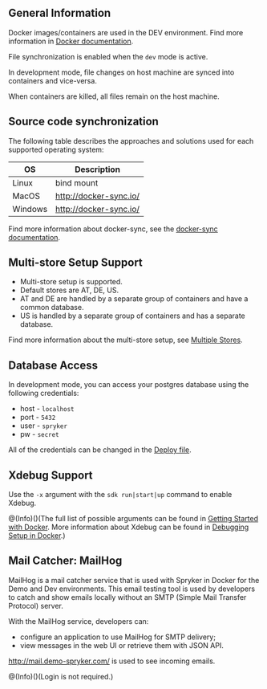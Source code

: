 
## General Information

Docker images/containers are used in the DEV environment. Find more information in [Docker documentation](https://docs.docker.com/v17.09/engine/userguide/storagedriver/imagesandcontainers/).

File synchronization is enabled when the `dev` mode is active.

In development mode, file changes on host machine are synced into containers and vice-versa.

When containers are killed, all files remain on the host machine.

## Source code synchronization

The following table describes the approaches and solutions used for each supported operating system:

| OS | Description |
| --- | --- |
| Linux | bind mount |
| MacOS | http://docker-sync.io/ |
| Windows | http://docker-sync.io/ |

Find more information about docker-sync, see the [docker-sync documentation](https://docker-sync.readthedocs.io/en/latest/).

## Multi-store Setup Support

* Multi-store setup is supported.
* Default stores are AT, DE, US.
* AT and DE are handled by a separate group of containers and have a common database.
* US is handled by a separate group of containers and has a separate database.

Find more information about the multi-store setup, see [Multiple Stores](https://documentation.spryker.com/v4/docs/multiple-stores).

## Database Access

In development mode, you can access your postgres database using the following credentials:

* host - `localhost`
* port - `5432`
* user - `spryker`
* pw - `secret`

All of the credentials can be changed in the [Deploy file](https://documentation.spryker.com/v4/docs/deploy-file-reference-10).

## Xdebug Support

Use the `-x` argument with the `sdk run|start|up` command to enable Xdebug.

@(Info)()(The full list of possible arguments can be found in [Getting Started with Docker](https://documentation.spryker.com/v4/docs/getting-started-with-docker). More information about Xdebug can be found in [Debugging Setup in Docker](https://documentation.spryker.com/v4/docs/debugging-setup-in-docker).)


## Mail Catcher: MailHog

MailHog is a mail catcher service that is used with Spryker in Docker for the Demo and Dev environments. This email testing tool is used by developers to catch and show emails locally without an SMTP (Simple Mail Transfer Protocol) server.

With the MailHog service, developers can:

* configure an application to use MailHog for SMTP delivery;
* view messages in the web UI or retrieve them with JSON API.

http://mail.demo-spryker.com/ is used to see incoming emails.

@(Info)()(Login is not required.)

<!-- Last review date: Aug 06, 2019 by Mike Kalinin, Andrii Tserkovnyi -->